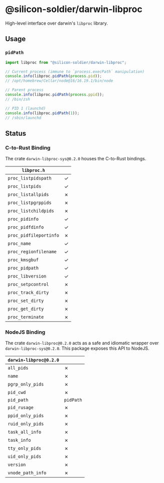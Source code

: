 # @silicon-soldier/darwin-libproc

High-level interface over darwin's `libproc` library.

## Usage

### `pidPath`

```js
import libproc from "@silicon-soldier/darwin-libproc";

// Current process (immune to `process.execPath` manipulation)
console.info(libproc.pidPath(process.pid));
// /opt/homebrew/Cellar/node@16/16.19.1/bin/node

// Parent process
console.info(libproc.pidPath(process.ppid));
// /bin/zsh

// PID 1 (launchd)
console.info(libproc.pidPath(1));
// /sbin/launchd
```

## Status

### C-to-Rust Binding

The crate `darwin-libproc-sys@0.2.0` houses the C-to-Rust bindings.

| `libproc.h` |  |
| - | - |
| `proc_listpidspath` | ✓ |
| `proc_listpids` | ✓ |
| `proc_listallpids` | ✗ |
| `proc_listpgrppids` | ✗ |
| `proc_listchildpids` | ✗ |
| `proc_pidinfo` | ✓ |
| `proc_pidfdinfo` | ✓ |
| `proc_pidfileportinfo` | ✗ |
| `proc_name` | ✓ |
| `proc_regionfilename` | ✓ |
| `proc_kmsgbuf` | ✓ |
| `proc_pidpath` | ✓ |
| `proc_libversion` | ✓ |
| `proc_setpcontrol` | ✗ |
| `proc_track_dirty` | ✗ |
| `proc_set_dirty` | ✗ |
| `proc_get_dirty` | ✗ |
| `proc_terminate` | ✗ |

### NodeJS Binding

The crate `darwin-libproc@0.2.0` acts as a safe and idiomatic wrapper over `darwin-libproc-sys@0.2.0`. This package exposes this API to NodeJS.

| `darwin-libproc@0.2.0` |  |
| - | - |
| `all_pids` | ✗ |
| `name` | ✗ |
| `pgrp_only_pids` | ✗ |
| `pid_cwd` | ✗ |
| `pid_path` | `pidPath` |
| `pid_rusage` | ✗ |
| `ppid_only_pids` | ✗ |
| `ruid_only_pids` | ✗ |
| `task_all_info` | ✗ |
| `task_info` | ✗ |
| `tty_only_pids` | ✗ |
| `uid_only_pids` | ✗ |
| `version` | ✗ |
| `vnode_path_info` | ✗ |
